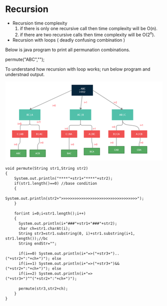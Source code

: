 # Recursion
* Recursion time complexity
	1. if there is only one recursive call then time complexity will be O(n).
	2. if there are two recursive calls then time complexity will be O(2<sup>n</sup>).
* Recursion with loops ( deadly confusing combination )

Below is java program to print all permunation combinations.

permute("ABC","");

To understand how recursion with loop works; run below program and understnad output.

![Recursion with loop image](./images/recursionAndLoop.png)

```
void permute(String str1,String str2)
{
	System.out.println("****"+str1+"****"+str2);
	if(str1.length()==0) //base condition
	{
			System.out.println(str2+">>>>>>>>>>>>>>>>>>>>>>>>>>>>>>>>>>");
	}
		
    for(int i=0;i<str1.length();i++)
    {
      System.out.println(i+"###"+str1+"###"+str2);
      char ch=str1.charAt(i);		
      String str3=str1.substring(0, i)+str1.substring(i+1, str1.length());//bc
      String endStr="";

      if(i==0) System.out.println(i+"=>("+str3+")..("+str2+":"+ch+")"); else
      if(i==1) System.out.println(i+"=>("+str3+")&&("+str2+":"+ch+")"); else
      if(i==2) System.out.println(i+"=>("+str3+")^^("+str2+":"+ch+")");

      permute(str3,str2+ch);
    }
}
```

